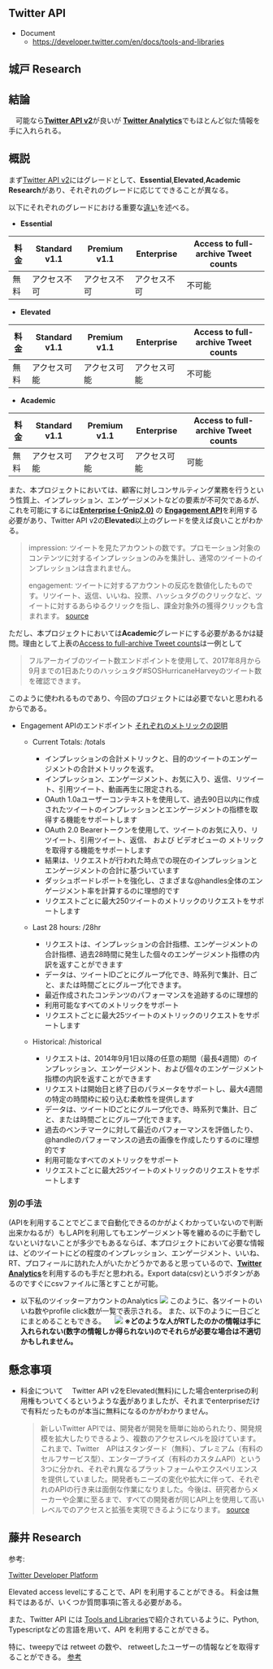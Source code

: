 ## Twitter API

- Document
  - https://developer.twitter.com/en/docs/tools-and-libraries


## 城戸 Research
## 結論
　可能なら[**Twitter API v2**](https://developer.twitter.com/en/docs/twitter-api)が良いが
[**Twitter Analytics**](https://analytics.twitter.com/about)でもほとんど似た情報を手に入れられる。
 
## 概説
 まず[Twitter API v2](https://developer.twitter.com/en/docs/twitter-api)にはグレードとして、**Essential**,**Elevated**,**Academic Research**があり、それぞれのグレードに応じてできることが異なる。

以下にそれぞれのグレードにおける重要な[違い](https://developer.twitter.com/en/docs/twitter-api/getting-started/about-twitter-api)を述べる。
- **Essential**
    

| 料金 | Standard v1.1 | Premium v1.1 | Enterprise | Access to full-archive Tweet counts|
| -------- | -------- | -------- | --- |  --|
| 無料     | アクセス不可     | アクセス不可     | アクセス不可 | 不可能 |

- **Elevated**

| 料金 | Standard v1.1 | Premium v1.1 | Enterprise | Access to full-archive Tweet counts|
| -------- | -------- | -------- | --- |  --|
| 無料     | アクセス可能     | アクセス可能     | アクセス可能 | 不可能 |
- **Academic**

| 料金 | Standard v1.1 | Premium v1.1 | Enterprise | Access to full-archive Tweet counts|
| -------- | -------- | -------- | --- |  --|
| 無料     | アクセス可能     | アクセス可能     | アクセス可能 | 可能 |


また、本プロジェクトにおいては、顧客に対しコンサルティング業務を行うという性質上、インプレッション、エンゲージメントなどの要素が不可欠であるが、これを可能にするには[**Enterprise (-Gnip2.0)**](https://developer.twitter.com/en/docs/twitter-api/enterprise) の [**Engagement API**](https://developer.twitter.com/en/docs/twitter-api/enterprise/engagement-api/overview)を利用する必要があり、Twitter API v2の**Elevated**以上のグレードを使えば良いことがわかる。

> impression: ツイートを見たアカウントの数です。プロモーション対象のコンテンツに対するインプレッションのみを集計し、通常のツイートのインプレッションは含まれません。
> 
> engagement: ツイートに対するアカウントの反応を数値化したものです。リツイート、返信、いいね、投票、ハッシュタグのクリックなど、ツイートに対するあらゆるクリックを指し、課金対象外の獲得クリックも含まれます。
[source](https://business.twitter.com/ja/help/overview/twitter-ads-glossary.html#:~:text=%E4%BB%98%E3%81%91%E3%82%89%E3%82%8C%E3%81%BE%E3%81%99%E3%80%82-,%E3%82%A8%E3%83%B3%E3%82%B2%E3%83%BC%E3%82%B8%E3%83%A1%E3%83%B3%E3%83%88%E6%95%B0,%E3%82%AF%E3%83%AA%E3%83%83%E3%82%AF%E3%82%82%E5%90%AB%E3%81%BE%E3%82%8C%E3%81%BE%E3%81%99%E3%80%82)

ただし、本プロジェクトにおいては**Academic**グレードにする必要があるかは疑問。理由として上表の[Access to full-archive Tweet counts](https://developer.twitter.com/en/docs/twitter-api/tweets/counts/introduction)は一例として
>フルアーカイブのツイート数エンドポイントを使用して、2017年8月から9月までの1日あたりのハッシュタグ#SOSHurricaneHarveyのツイート数を確認できます。

このように使われるものであり、今回のプロジェクトには必要でないと思われるからである。
- Engagement APIのエンドポイント [それぞれのメトリックの説明](https://developer.twitter.com/en/docs/twitter-api/enterprise/engagement-api/overview#:~:text=Tweets%20per%20request-,Available%20metrics,-The%20table%20below)
  - Current Totals: /totals
    - インプレッションの合計メトリックと、目的のツイートのエンゲージメントの合計メトリックを返す。
    - インプレッション、エンゲージメント、お気に入り、返信、リツイート、引用ツイート、動画再生に限定される。
    - OAuth 1.0aユーザーコンテキストを使用して、過去90日以内に作成されたツイートのインプレッションとエンゲージメントの指標を取得する機能をサポートします
    - OAuth 2.0 Bearerトークンを使用して、ツイートのお気に入り、リツイート、引用ツイート、返信、 および ビデオビューの メトリックを取得する機能をサポートします
    - 結果は、リクエストが行われた時点での現在のインプレッションとエンゲージメントの合計に基づいています
    - ダッシュボードレポートを強化し、さまざまな@handles全体のエンゲージメント率を計算するのに理想的です
    - リクエストごとに最大250ツイートのメトリックのリクエストをサポートします
  
  - Last 28 hours: /28hr
    - リクエストは、インプレッションの合計指標、エンゲージメントの合計指標、過去28時間に発生した個々のエンゲージメント指標の内訳を返すことができます
    - データは、ツイートIDごとにグループ化でき、時系列で集計、日ごと、または時間ごとにグループ化できます。
    - 最近作成されたコンテンツのパフォーマンスを追跡するのに理想的
    - 利用可能なすべてのメトリックをサポート
    - リクエストごとに最大25ツイートのメトリックのリクエストをサポートします

  - Historical: /historical
    - リクエストは、2014年9月1日以降の任意の期間（最長4週間）のインプレッション、エンゲージメント、および個々のエンゲージメント指標の内訳を返すことができます
    - リクエストは開始日と終了日のパラメータをサポートし、最大4週間の特定の時間枠に絞り込む柔軟性を提供します
    - データは、ツイートIDごとにグループ化でき、時系列で集計、日ごと、または時間ごとにグループ化できます。
    - 過去のベンチマークに対して最近のパフォーマンスを評価したり、@handleのパフォーマンスの過去の画像を作成したりするのに理想的です
    - 利用可能なすべてのメトリックをサポート
    - リクエストごとに最大25ツイートのメトリックのリクエストをサポートします
    
### 別の手法
(APIを利用することでどこまで自動化できるのかがよくわかっていないので判断出来かねるが）もしAPIを利用してもエンゲージメント等を纏めるのに手動でしないといけないことが多少でもあるならば、本プロジェクトにおいて必要な情報は、どのツイートにどの程度のインプレッション、エンゲージメント、いいね、RT、プロフィールに訪れた人がいたかどうかであると思っているので、[**Twitter Analytics**](https://analytics.twitter.com/about)を利用するのも手だと思われる。Export data(csv)というボタンがあるのですぐにcsvファイルに落とすことが可能。
- 以下私のツイッターアカウントのAnalytics
         ![](https://i.imgur.com/aAj6W8C.png)
このように、各ツイートのいいね数やprofile click数が一覧で表示される。
また、以下のように一日ごとにまとめることもできる。
        　![](https://i.imgur.com/uy06Krc.jpg)
**※どのような人がRTしたのかの情報は手に入れられない(数字の情報しか得られない)のでそれらが必要な場合は不適切かもしれません。**

## 懸念事項

- 料金について
　Twitter API v2をElevated(無料)にした場合enterpriseの利用権もついてくるというような[表](https://developer.twitter.com/en/docs/twitter-api/getting-started/about-twitter-api)がありましたが、それまでenterpriseだけで有料だったものが本当に無料になるのかがわかりません。
  >新しいTwitter APIでは、開発者が開発を簡単に始められたり、開発規模を拡大したりできるよう、複数のアクセスレベルを設けています。これまで、Twitter　APIはスタンダード（無料）、プレミアム（有料のセルフサービス型）、エンタープライズ（有料のカスタムAPI）という3つに分かれ、それぞれ異なるプラットフォームやエクスペリエンスを提供していました。開発者もニーズの変化や拡大に伴って、それぞれのAPIの行き来は面倒な作業になりました。今後は、研究者からメーカーや企業に至るまで、すべての開発者が同じAPI上を使用して高いレベルでのアクセスと拡張を実現できるようになります。
  >[source](https://blog.twitter.com/developer/ja_jp/topics/tools/2020/NewTwitterAPI)
 

## 藤井 Research

参考:

[Twitter Developer Platform](https://developer.twitter.com/en/docs/twitter-api/getting-started/about-twitter-api#v2-access-leve)

Elevated access levelにすることで、API を利用することができる。
料金は無料ではあるが、いくつか質問事項に答える必要がある。

また、Twitter API には [Tools and Libraries](https://developer.twitter.com/en/docs/twitter-api/tools-and-libraries/v2)で紹介されているように、Python, Typescriptなどの言語を用いて、API を利用することができる。

特に、tweepyでは retweet の数や、 retweetしたユーザーの情報などを取得することができる。
[参考](https://docs.tweepy.org/en/stable/client.html#tweepy.Client.retweet)


